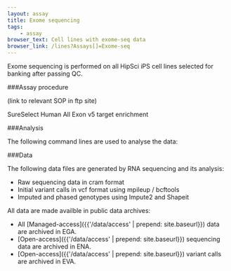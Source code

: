 ```yaml
---
layout: assay
title: Exome sequencing
tags:
    - assay
browser_text: Cell lines with exome-seq data
browser_link: /lines?Assays[]=Exome-seq
---
```


Exome sequencing is performed on all HipSci iPS cell lines selected for banking after passing QC.

###Assay procedure

(link to relevant SOP in ftp site)

SureSelect  Human All Exon v5 target enrichment

###Analysis

The following command lines are used to analyse the data:

###Data

The following data files are generated by RNA sequencing and its analysis:

*   Raw sequencing data in cram format
*   Initial variant calls in vcf format using mpileup / bcftools
*   Imputed and phased genotypes using Impute2 and Shapeit

All data are made availble in public data archives:

*   All [Managed-access]({{'/data/access' | prepend: site.baseurl}}) data are archived in EGA.
*   [Open-access]({{'/data/access' | prepend: site.baseurl}}) sequencing data are archived in ENA.
*   [Open-access]({{'/data/access' | prepend: site.baseurl}}) variant calls are archived in EVA.
